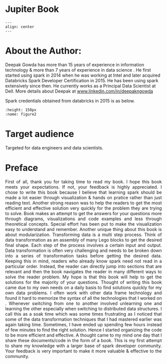 # Jupiter Book


```{figure} images/bookcover.png
---
align: center
---
```


# About the Author:  
Deepak Gowda has more than 15 years of experience in information technology &  more than 7 years of experience in data science . He first started using spark in 2014 when he was working at Intel and later acquired Databricks Spark Developer Certification in 2015. He has been using spark extensively since then. He currently works as a Principal Data Scientist at Dell.                                                                                               More details about Deepak at  www.linkedin.com/in/deepakngowda   

Spark credentials obtained from databricks in 2015 is as below. 

```{figure} images/0075_Deepak_NagarajeGowda.png
:height: 150px
:name: figure2
```

# Target audience
Targeted for data engineers and data scientists.


# Preface
<p style='text-align: justify;'>First of all, thank you for taking time to read my book. I hope this book meets your expectations. If not, your feedback is highly appreciated.
I chose to write this book because I believe that learning spark should be made a lot easier through visualization & hands on pratice rather than just reading text. Another strong reason was to help the readers to get the most efficient and effective solution very quickly for the problem they are trying to solve.
Book makes an attempt to get the answers for your questions more through diagrams, visualizations and code examples and less through theoretical concepts. Special effort has been put to make the visualization easy to understand and remember. 
Another unique thing about this book is about modularization. Transforming data is a multi step process. Think of data transformation as an assembly of many Lego blocks to get the desired final shape. Each step of the process involves a certain input and output. Data transformation is often very challenging and needs to be broken down into a series of transformation tasks before getting the desired data. Keeping this in mind, readers who already know spark need not read in a particular order. Instead, the reader can directly jump into sections that are relevant and then the book navigates the reader in many different ways to solve the reader problem. My hope is that this book will help to get the solutions for the majority of your questions.
Thought of writing this book came due to my own needs on a daily basis to find solutions quickly for my own data problems. I often work with other data frame technology and found it hard to memorize the syntax of all the technologies that I worked on . Whenever switching from one to another involved unlearning one and learning the other especially when switching to distributed data structures.  I call this as a soak time which was some times frustrating as I noticed that some of the data transformation techniques that I had mastered earlier was again taking time.  Sometimes, I have ended up spending few hours instead of few minutes to find the right solution.  Hence I started organizing the code to be more efficient and effective. A thought came to my mind one day that I share these documents/code in the form of a book.
This is my first attempt to share my knowledge with a larger base of spark developer community. Your feedback is very important to make it more valuable & effective to the community.</p> 



